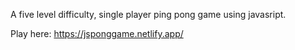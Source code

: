 A five level difficulty, single player ping pong game using javasript.


Play here: https://jsponggame.netlify.app/
